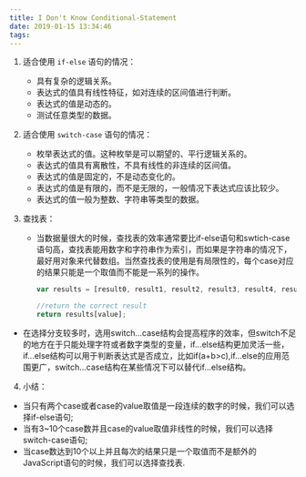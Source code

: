 ```yaml
---
title: I Don't Know Conditional-Statement
date: 2019-01-15 13:34:46
tags:
---
```


1. 适合使用 `if-else` 语句的情况：
   - 具有复杂的逻辑关系。
   - 表达式的值具有线性特征，如对连续的区间值进行判断。
   - 表达式的值是动态的。
   - 测试任意类型的数据。

2. 适合使用 `switch-case` 语句的情况：
   - 枚举表达式的值。这种枚举是可以期望的、平行逻辑关系的。
   - 表达式的值具有离散性，不具有线性的非连续的区间值。
   - 表达式的值是固定的，不是动态变化的。
   - 表达式的值是有限的，而不是无限的，一般情况下表达式应该比较少。
   - 表达式的值一般为整数、字符串等类型的数据。
3. 查找表：
   - 当数据量很大的时候，查找表的效率通常要比if-else语句和swtich-case语句高，查找表能用数字和字符串作为索引，而如果是字符串的情况下，最好用对象来代替数组。当然查找表的使用是有局限性的，每个case对应的结果只能是一个取值而不能是一系列的操作。
      ```js
      var results = [result0, result1, result2, result3, result4, result5, result6, result7, result8, result9, result10];

      //return the correct result
      return results[value];
      ```
- 在选择分支较多时，选用switch...case结构会提高程序的效率，但switch不足的地方在于只能处理字符或者数字类型的变量，if...else结构更加灵活一些，if...else结构可以用于判断表达式是否成立，比如if(a+b>c),if...else的应用范围更广，switch...case结构在某些情况下可以替代if...else结构。
4. 小结：
- 当只有两个case或者case的value取值是一段连续的数字的时候，我们可以选择if-else语句;
- 当有3~10个case数并且case的value取值非线性的时候，我们可以选择switch-case语句;
- 当case数达到10个以上并且每次的结果只是一个取值而不是额外的JavaScript语句的时候，我们可以选择查找表.